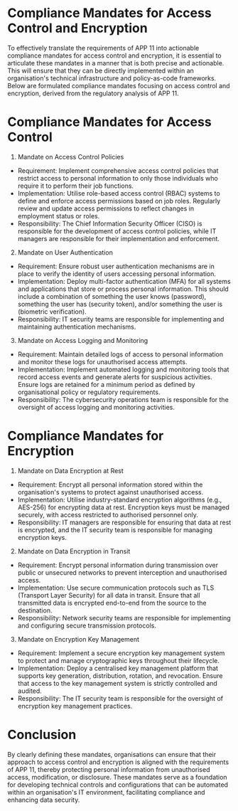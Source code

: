 # Compliance Mandates for Access Control and Encryption

To effectively translate the requirements of APP 11 into actionable compliance mandates for access control and encryption, it is essential to articulate these mandates in a manner that is both precise and actionable. This will ensure that they can be directly implemented within an organisation's technical infrastructure and policy-as-code frameworks. Below are formulated compliance mandates focusing on access control and encryption, derived from the regulatory analysis of APP 11.

# Compliance Mandates for Access Control

1. Mandate on Access Control Policies
- Requirement: Implement comprehensive access control policies that restrict access to personal information to only those individuals who require it to perform their job functions.
- Implementation: Utilise role-based access control (RBAC) systems to define and enforce access permissions based on job roles. Regularly review and update access permissions to reflect changes in employment status or roles.
- Responsibility: The Chief Information Security Officer (CISO) is responsible for the development of access control policies, while IT managers are responsible for their implementation and enforcement.

2. Mandate on User Authentication
- Requirement: Ensure robust user authentication mechanisms are in place to verify the identity of users accessing personal information.
- Implementation: Deploy multi-factor authentication (MFA) for all systems and applications that store or process personal information. This should include a combination of something the user knows (password), something the user has (security token), and/or something the user is (biometric verification).
- Responsibility: IT security teams are responsible for implementing and maintaining authentication mechanisms.

3. Mandate on Access Logging and Monitoring
- Requirement: Maintain detailed logs of access to personal information and monitor these logs for unauthorised access attempts.
- Implementation: Implement automated logging and monitoring tools that record access events and generate alerts for suspicious activities. Ensure logs are retained for a minimum period as defined by organisational policy or regulatory requirements.
- Responsibility: The cybersecurity operations team is responsible for the oversight of access logging and monitoring activities.

# Compliance Mandates for Encryption

1. Mandate on Data Encryption at Rest
- Requirement: Encrypt all personal information stored within the organisation's systems to protect against unauthorised access.
- Implementation: Utilise industry-standard encryption algorithms (e.g., AES-256) for encrypting data at rest. Encryption keys must be managed securely, with access restricted to authorised personnel only.
- Responsibility: IT managers are responsible for ensuring that data at rest is encrypted, and the IT security team is responsible for managing encryption keys.

2. Mandate on Data Encryption in Transit
- Requirement: Encrypt personal information during transmission over public or unsecured networks to prevent interception and unauthorised access.
- Implementation: Use secure communication protocols such as TLS (Transport Layer Security) for all data in transit. Ensure that all transmitted data is encrypted end-to-end from the source to the destination.
- Responsibility: Network security teams are responsible for implementing and configuring secure transmission protocols.

3. Mandate on Encryption Key Management
- Requirement: Implement a secure encryption key management system to protect and manage cryptographic keys throughout their lifecycle.
- Implementation: Deploy a centralised key management platform that supports key generation, distribution, rotation, and revocation. Ensure that access to the key management system is strictly controlled and audited.
- Responsibility: The IT security team is responsible for the oversight of encryption key management practices.

# Conclusion 
By clearly defining these mandates, organisations can ensure that their approach to access control and encryption is aligned with the requirements of APP 11, thereby protecting personal information from unauthorised access, modification, or disclosure. These mandates serve as a foundation for developing technical controls and configurations that can be automated within an organisation's IT environment, facilitating compliance and enhancing data security.
